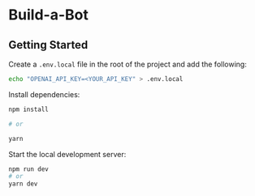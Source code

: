 # Build-a-Bot

## Getting Started

Create a `.env.local` file in the root of the project and add the following:

```bash
echo "OPENAI_API_KEY=<YOUR_API_KEY" > .env.local
```

Install dependencies:

```bash
npm install

# or

yarn
```

Start the local development server:

```bash
npm run dev
# or
yarn dev
```
